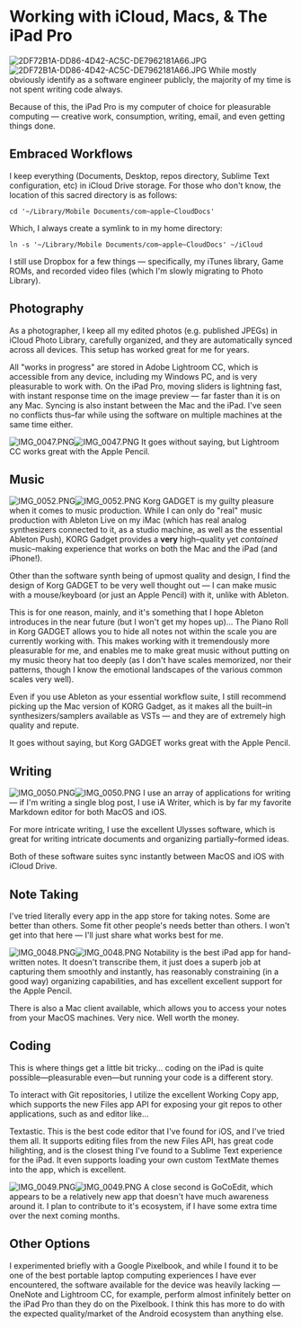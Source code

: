# Working with iCloud, Macs, &amp; The iPad Pro

 ![2DF72B1A-DD86-4D42-AC5C-DE7962181A66.JPG](http://images.squarespace-cdn.com/content/v1/665498111876725f7613f1e6/1719666472437-KUG4ISPC9GU1PIR4Q7SA/2954c-8b050-2df72b1a-dd86-4d42-ac5c-de7962181a66.jpg)![2DF72B1A-DD86-4D42-AC5C-DE7962181A66.JPG]()   While mostly obviously identify as a software engineer publicly, the majority of my time is not spent writing code always.

 Because of this, the iPad Pro is my computer of choice for pleasurable computing — creative work, consumption, writing, email, and even getting things done.

 ## Embraced Workflows

 I keep everything (Documents, Desktop, repos directory, Sublime Text configuration, etc) in iCloud Drive storage. For those who don't know, the location of this sacred directory is as follows:


```
cd '~/Library/Mobile Documents/com~apple~CloudDocs'
```
 Which, I always create a symlink to in my home directory:


```
ln -s '~/Library/Mobile Documents/com~apple~CloudDocs' ~/iCloud
```
 I still use Dropbox for a few things — specifically, my iTunes library, Game ROMs, and recorded video files (which I'm slowly migrating to Photo Library).

 ## Photography

 As a photographer, I keep all my edited photos (e.g. published JPEGs) in iCloud Photo Library, carefully organized, and they are automatically synced across all devices. This setup has worked great for me for years.

 All "works in progress" are stored in Adobe Lightroom CC, which is accessible from any device, including my Windows PC, and is very pleasurable to work with. On the iPad Pro, moving sliders is lightning fast, with instant response time on the image preview — far faster than it is on any Mac. Syncing is also instant between the Mac and the iPad. I've seen no conflicts thus–far while using the software on multiple machines at the same time either.

![IMG_0047.PNG](http://images.squarespace-cdn.com/content/v1/665498111876725f7613f1e6/1719666466817-YENGTIUBJA6NPWNYZD66/181c8-a05ef-img_0047.png)![IMG_0047.PNG]()   It goes without saying, but Lightroom CC works great with the Apple Pencil.

 ## Music

![IMG_0052.PNG](http://images.squarespace-cdn.com/content/v1/665498111876725f7613f1e6/1719666517002-5UKMC1GYSHPZW4ZAW7H8/d8af5-b1dea-img_0052.png)![IMG_0052.PNG]()   Korg GADGET is my guilty pleasure when it comes to music production. While I can only do "real" music production with Ableton Live on my iMac (which has real analog synthesizers connected to it, as a studio machine, as well as the essential Ableton Push), KORG Gadget provides a **very** high–quality yet *contained* music–making experience that works on both the Mac and the iPad (and iPhone!).

 Other than the software synth being of upmost quality and design, I find the design of Korg GADGET to be very well thought out — I can make music with a mouse/keyboard (or just an Apple Pencil) with it, unlike with Ableton.

 This is for one reason, mainly, and it's something that I hope Ableton introduces in the near future (but I won't get my hopes up)… The Piano Roll in Korg GADGET allows you to hide all notes not within the scale you are currently working with. This makes working with it tremendously more pleasurable for me, and enables me to make great music without putting on my music theory hat too deeply (as I don't have scales memorized, nor their patterns, though I know the emotional landscapes of the various common scales very well).

 Even if you use Ableton as your essential workflow suite, I still recommend picking up the Mac version of KORG Gadget, as it makes all the built–in synthesizers/samplers available as VSTs — and they are of extremely high quality and repute.

 It goes without saying, but Korg GADGET works great with the Apple Pencil.

 ## Writing

![IMG_0050.PNG](http://images.squarespace-cdn.com/content/v1/665498111876725f7613f1e6/1719666476020-R6RA1QZYIXJCG9E7AB9Q/3a45e-9fbca-img_0050.png)![IMG_0050.PNG]()   I use an array of applications for writing — if I'm writing a single blog post, I use iA Writer, which is by far my favorite Markdown editor for both MacOS and iOS.

 For more intricate writing, I use the excellent Ulysses software, which is great for writing intricate documents and organizing partially–formed ideas.

 Both of these software suites sync instantly between MacOS and iOS with iCloud Drive.

 ## Note Taking

 I've tried literally every app in the app store for taking notes. Some are better than others. Some fit other people's needs better than others. I won't get into that here — I'll just share what works best for me.

![IMG_0048.PNG](http://images.squarespace-cdn.com/content/v1/665498111876725f7613f1e6/1719666468472-1DCR9T89SEBGDA8PDHIX/23ca5-6f619-img_0048.png)![IMG_0048.PNG]()   Notability is the best iPad app for hand\-written notes. It doesn't transcribe them, it just does a superb job at capturing them smoothly and instantly, has reasonably constraining (in a good way) organizing capabilities, and has excellent excellent support for the Apple Pencil.

 There is also a Mac client available, which allows you to access your notes from your MacOS machines. Very nice. Well worth the money.

 ## Coding

 This is where things get a little bit tricky… coding on the iPad is quite possible—pleasurable even—but running your code is a different story.

 To interact with Git repositories, I utilize the excellent Working Copy app, which supports the new Files app API for exposing your git repos to other applications, such as and editor like…

 Textastic. This is the best code editor that I've found for iOS, and I've tried them all. It supports editing files from the new Files API, has great code hilighting, and is the closest thing I've found to a Sublime Text experience for the iPad. It even supports loading your own custom TextMate themes into the app, which is excellent.

![IMG_0049.PNG](http://images.squarespace-cdn.com/content/v1/665498111876725f7613f1e6/1719666476515-RV8TMP9IUMDMDOJ14RQ0/3dedf-368b9-img_0049.png)![IMG_0049.PNG]()   A close second is GoCoEdit, which appears to be a relatively new app that doesn't have much awareness around it. I plan to contribute to it's ecosystem, if I have some extra time over the next coming months.

 ## Other Options

 I experimented briefly with a Google Pixelbook, and while I found it to be one of the best portable laptop computing experiences I have ever encountered, the software available for the device was heavily lacking — OneNote and Lightroom CC, for example, perform almost infinitely better on the iPad Pro than they do on the Pixelbook. I think this has more to do with the expected quality/market of the Android ecosystem than anything else.
